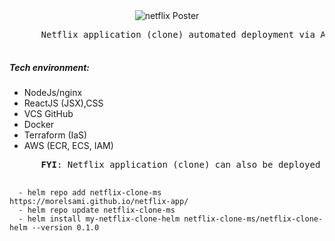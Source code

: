 <center>

<img src="./netflix.png" alt="netflix Poster"/>

</center>
<section>
   <pre>
      Netflix application (clone) automated deployment via AWS ECS using Jenkins (CICD)
   </pre>
</section>
<section>
   <h5>Tech environment: </h5>
   <ul>
      <li> NodeJs/nginx </li>
      <li>ReactJS (JSX),CSS</li>
      <li>VCS GitHub</li>
      <li>Docker</li>
      <li>Terraform (IaS)</li>
      <li>AWS (ECR, ECS, IAM)</li>
    <ul> 
</section>

<section>
   <pre>
      <b>FYI</b>: Netflix application (clone) can also be deployed via Kubernetes using the helm commands below:

      - helm repo add netflix-clone-ms https://morelsami.github.io/netflix-app/
      - helm repo update netflix-clone-ms
      - helm install my-netflix-clone-helm netflix-clone-ms/netflix-clone-helm --version 0.1.0
   </pre>
</section>
